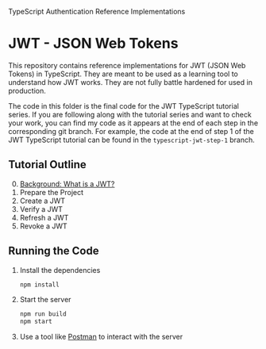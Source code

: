 TypeScript Authentication Reference Implementations  
# JWT - JSON Web Tokens

This repository contains reference implementations for JWT (JSON Web Tokens) in TypeScript. They are meant to be used as a learning tool to understand how JWT works. They are not fully battle hardened for used in production.

The code in this folder is the final code for the JWT TypeScript tutorial series. If you are following along with the tutorial series and want to check your work, you can find my code as it appears at the end of each step in the corresponding git branch. For example, the code at the end of step 1 of the JWT TypeScript tutorial can be found in the `typescript-jwt-step-1` branch.

## Tutorial Outline
0. [Background: What is a JWT?](tutorial/0-background.md)
1. Prepare the Project
2. Create a JWT
3. Verify a JWT
4. Refresh a JWT
5. Revoke a JWT

## Running the Code
1. Install the dependencies
   ```bash
   npm install
   ```
2. Start the server
   ```bash
   npm run build
   npm start
   ```
3. Use a tool like [Postman](https://www.postman.com/) to interact with the server
